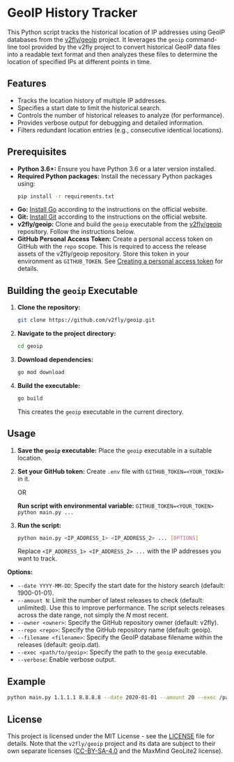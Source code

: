 # GeoIP History Tracker

This Python script tracks the historical location of IP addresses using GeoIP databases from the [v2fly/geoip](https://github.com/v2fly/geoip) project. It leverages the `geoip` command-line tool provided by the v2fly project to convert historical GeoIP data files into a readable text format and then analyzes these files to determine the location of specified IPs at different points in time.

## Features

* Tracks the location history of multiple IP addresses.
* Specifies a start date to limit the historical search.
* Controls the number of historical releases to analyze (for performance).
* Provides verbose output for debugging and detailed information.
* Filters redundant location entries (e.g., consecutive identical locations).


## Prerequisites

* **Python 3.6+:**  Ensure you have Python 3.6 or a later version installed.
* **Required Python packages:** Install the necessary Python packages using:
    ```bash
    pip install -r requirements.txt
    ```
* **Go:** [Install Go](https://go.dev/doc/install) according to the instructions on the official website.
* **Git:** [Install Git](https://git-scm.com/downloads) according to the instructions on the official website.
* **v2fly/geoip:** Clone and build the `geoip` executable from the [v2fly/geoip](https://github.com/v2fly/geoip) repository. Follow the instructions below.
* **GitHub Personal Access Token:** Create a personal access token on GitHub with the `repo` scope. This is required to access the release assets of the v2fly/geoip repository. Store this token in your environment as `GITHUB_TOKEN`.  See [Creating a personal access token](https://docs.github.com/en/authentication/keeping-your-account-and-data-secure/managing-your-personal-access-tokens) for details.



## Building the `geoip` Executable

1. **Clone the repository:**
   ```bash
   git clone https://github.com/v2fly/geoip.git
   ```

2. **Navigate to the project directory:**
   ```bash
   cd geoip
   ```

3. **Download dependencies:**
   ```bash
   go mod download
   ```

4. **Build the executable:**
   ```bash
   go build
   ```
   This creates the `geoip` executable in the current directory.


## Usage

1. **Save the `geoip` executable:**  Place the `geoip` executable in a suitable location.

2. **Set your GitHub token:** Create `.env` file with `GITHUB_TOKEN=<YOUR_TOKEN>` in it.
   
   OR

   **Run script with environmental variable:** `GITHUB_TOKEN=<YOUR_TOKEN> python main.py ...`

4. **Run the script:**
   ```bash
   python main.py <IP_ADDRESS_1> <IP_ADDRESS_2> ... [OPTIONS] 
   ```
   Replace `<IP_ADDRESS_1> <IP_ADDRESS_2> ...` with the IP addresses you want to track.

**Options:**

* `--date YYYY-MM-DD`: Specify the start date for the history search (default: 1900-01-01).
* `--amount N`: Limit the number of latest releases to check (default: unlimited).  Use this to improve performance.  The script selects releases across the date range, not simply the *N* most recent.
* `--owner <owner>`: Specify the GitHub repository owner (default: v2fly).
* `--repo <repo>`: Specify the GitHub repository name (default: geoip).
* `--filename <filename>`: Specify the GeoIP database filename within the releases (default: geoip.dat).
* `--exec <path/to/geoip>`: Specify the path to the `geoip` executable.
* `--verbose`: Enable verbose output.


## Example

```bash
python main.py 1.1.1.1 8.8.8.8 --date 2020-01-01 --amount 20 --exec /path/to/your/executable/geoip --verbose
```


## License

This project is licensed under the MIT License - see the [LICENSE](LICENSE) file for details.  Note that the `v2fly/geoip` project and its data are subject to their own separate licenses ([CC-BY-SA-4.0](https://creativecommons.org/licenses/by-sa/4.0/) and the MaxMind GeoLite2 license).
